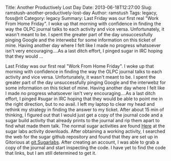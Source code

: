 Title: Another Productively Lost Day
Date: 2013-06-18T12:27:00
Slug: ramstush-another-productively-lost-day
Author: ramstush
Tags: legacy, foss@rit
Category: legacy
Summary: Last Friday was our first real "Work From Home Friday". I woke up that morning with confidence in finding the way the OLPC journal talks to each activity and vice versa. Unfortunately, it wasn't meant to be. I spent the greater part of the day unsuccessfully pinging Google and the interwebz for some information on this ticket of mine. Having another day where I felt like I made no progress whatsoever isn't very encouraging....As a last ditch effort, I pinged sugar in IRC hoping that they would  ... 

Last Friday was our first real "Work From Home Friday". I woke up that morning
with confidence in finding the way the OLPC journal talks to each activity and
vice versa. Unfortunately, it wasn't meant to be. I spent the greater part of
the day unsuccessfully pinging Google and the interwebz for some information
on this ticket of mine. Having another day where I felt like I made no
progress whatsoever isn't very encouraging....As a last ditch effort, I pinged
#sugar in IRC hoping that they would be able to point me in the right
direction, but to no avail. I left my laptop to clear my head and rethink my
strategy in finding the answer to my ticket. After about 15 min of thinking, I
figured out that I would just get a copy of the journal code and a sugar build
activity that already prints to the journal and rip them apart to find what
made them talk. The normal sugar activities are found
[Here](http://activities.sugarlabs.org//en-US/sugar/) at the sugar labs
activity downloads. After obtaining a working activity, I searched the web for
the sugar github repository and found that they are set up in Gitorious at
[git.Sugarlabs](https://git.sugarlabs.org/). After creating an account, I was
able to grab a copy of the journal and start inspecting the code. I have yet
to find the code that links, but I am still determined to get it.

